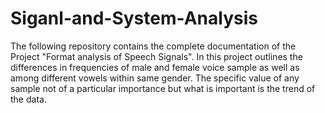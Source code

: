 # Siganl-and-System-Analysis
The following repository contains the complete documentation of the Project "Format analysis of Speech Signals". In this project outlines the differences in frequencies of male and female voice sample as well as among different vowels within same gender. The specific value of any sample not of a particular importance but what is important is the trend of the data. 
